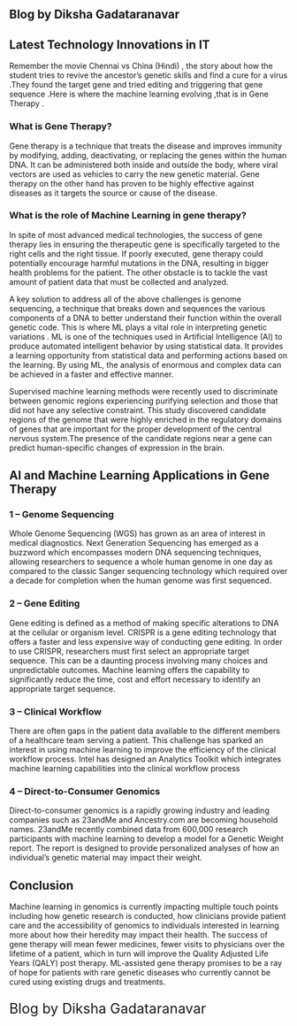 <html lang ="en">
<head> 
 <h2>Blog by Diksha Gadataranavar</h2>
 <strong><h2>Latest Technology Innovations in IT</h2> </strong>
<meta charset="utf-8">
  <meta name="viewport" content="width=device-width, initial-scale=1">
  <link rel="stylesheet" href="https://maxcdn.bootstrapcdn.com/bootstrap/3.4.1/css/bootstrap.min.css"
   src="https://ajax.googleapis.com/ajax/libs/jquery/3.5.1/jquery.min.js"
   src="https://maxcdn.bootstrapcdn.com/bootstrap/3.4.1/js/bootstrap.min.js"/>


</head>
<body>
<p >Remember the movie Chennai  vs China (Hindi) , the story about how the student tries to revive the ancestor’s genetic skills and find a cure for a virus .They found the target gene  and tried editing and triggering that gene sequence .Here is where the machine learning  evolving ,that is in Gene Therapy .

<h3>What is Gene Therapy?</h3>

<p class="font">Gene therapy is a technique that treats the disease and improves immunity by modifying, adding, deactivating, or replacing the genes within the human DNA. It can be administered both inside and outside the body, where viral vectors are used as vehicles to carry the new genetic material. Gene therapy on the other hand has proven to be highly effective against diseases as it targets the source or cause of the disease. </p>

<h3>What is the role of Machine Learning in gene therapy?</h3>

<p class="font">In spite of most advanced medical technologies, the success of gene therapy lies in ensuring the therapeutic gene is specifically targeted to the right cells and the right tissue. If poorly executed, gene therapy could potentially encourage harmful mutations in the DNA, resulting in bigger health problems for the patient.  The other obstacle is to tackle the vast amount of patient data that must be collected and analyzed.</p>

<p class="font">A key solution to address all of the above challenges is genome sequencing, a technique that breaks down and sequences the various components of a DNA to better understand their function within the overall genetic code. 
This is where  ML  plays a vital role in interpreting genetic variations .  ML is one of the techniques used in Artificial Intelligence (AI) to produce automated intelligent behavior by using statistical data. It provides a learning opportunity from statistical data and performing actions based on the learning. By using ML, the analysis of enormous and complex data can be achieved in a faster and effective manner.</p>

<p class="font">Supervised machine learning methods were recently used to discriminate between genomic regions experiencing purifying selection and those that did not have any selective constraint. This study discovered candidate regions of the genome that were highly enriched in the regulatory domains of genes that are important for the proper development of the central nervous system.The presence of the candidate regions near a gene can predict human-specific changes of expression in the brain.</p>

<h2>AI and Machine Learning Applications in Gene Therapy</h2>

<h3>1 – Genome Sequencing </h3>

<p class="font">Whole Genome  Sequencing (WGS) has grown as an area of interest in medical diagnostics. Next Generation Sequencing has emerged as a buzzword which encompasses modern  DNA sequencing techniques, allowing researchers to sequence a whole human genome in one day as compared to the classic Sanger sequencing technology which required over a decade for completion when the human genome was first sequenced.<p>

<h3>2 – Gene Editing</h3>
<p class="font">
Gene editing is defined as a method of making specific alterations to DNA at the cellular or organism level. CRISPR is a gene editing technology that offers a faster and less expensive way of conducting gene editing. In order to use CRISPR, researchers must first select an appropriate  target sequence. This can be a daunting process involving many choices and unpredictable outcomes. Machine learning offers the capability to significantly reduce the time, cost and effort necessary to identify an appropriate target sequence.</p>

<h3>3 – Clinical Workflow</h3>
<p class="font">
There are often gaps in the patient data available to the different members of a healthcare team serving a patient. This challenge has sparked an interest in using machine learning to improve the efficiency of the clinical workflow process. Intel has designed an Analytics Toolkit which integrates machine learning capabilities into the clinical workflow process</p>
 
  

<h3>4 – Direct-to-Consumer Genomics</h3>
<p class="font">
Direct-to-consumer genomics is a rapidly growing industry and leading companies such as 23andMe and Ancestry.com are becoming household names. 23andMe recently combined data from 600,000 research participants with machine learning to develop a model for a Genetic Weight report. The report is designed to provide personalized analyses of how an individual’s genetic material may impact their weight.</p>

<h2>Conclusion</h2>

<p class="font" >
Machine learning in genomics is currently impacting multiple touch points including how genetic research is conducted, how clinicians provide patient care and the accessibility of genomics to individuals interested in learning more about how their heredity may impact their health.
The success of gene therapy will mean fewer medicines, fewer visits to physicians over the lifetime of a patient, which in turn will improve the Quality Adjusted Life Years (QALY) post therapy. ML-assisted gene therapy promises to be a ray of hope for patients with rare genetic diseases who currently cannot be cured using existing drugs and treatments. </p>
 <p style="align:center ; font-size:25px;"> Blog by Diksha Gadataranavar </p>
</body>
</html>
